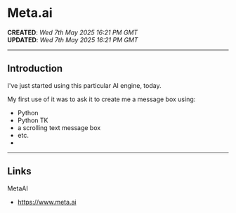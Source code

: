# Meta.ai

**CREATED**: *Wed 7th May 2025 16:21 PM GMT*  
**UPDATED**: *Wed 7th May 2025 16:21 PM GMT*  

-----

## Introduction

I've just started using this particular AI engine, today.  

My first use of it was to ask it to create me a message box using:  
- Python  
- Python TK  
- a scrolling text message box  
- etc.
- 


-----

## Links  

MetaAI  
- https://www.meta.ai
  
  
